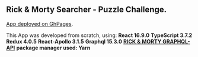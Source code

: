 ## Rick & Morty Searcher - Puzzle Challenge.

[App deployed on GhPages](https://zigaran.github.io/rickmorty-web/).

This App was developed from scratch, using:
**React 16.9.0**
**TypeScript 3.7.2**
**Redux 4.0.5**
**React-Apollo 3.1.5**
**Graphql 15.3.0**
**[RICK & MORTY GRAPHQL-API](https://rickandmortyapi.com/graphql)**
**package manager used: Yarn**
